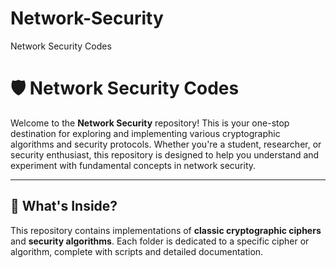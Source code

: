 # Network-Security
Network Security Codes
# 🛡️ Network Security Codes

Welcome to the **Network Security** repository! This is your one-stop destination for exploring and implementing various cryptographic algorithms and security protocols. Whether you're a student, researcher, or security enthusiast, this repository is designed to help you understand and experiment with fundamental concepts in network security.

---

## 🚀 **What's Inside?**

This repository contains implementations of **classic cryptographic ciphers** and **security algorithms**. Each folder is dedicated to a specific cipher or algorithm, complete with scripts and detailed documentation.
